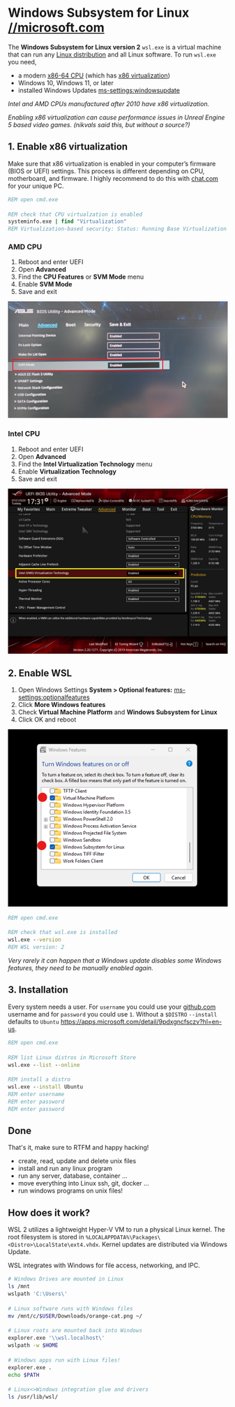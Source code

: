 # Windows Subsystem for Linux [//microsoft.com](https://learn.microsoft.com/windows/wsl/)

The **Windows Subsystem for Linux version 2** `wsl.exe` is a virtual machine that can run any [Linux distribution](https://en.wikipedia.org/wiki/List_of_Linux_distributions) and all Linux software. To run `wsl.exe` you need,

- a modern [x86-64 CPU](https://en.wikipedia.org/wiki/X86-64) (which has [x86 virtualization](https://en.wikipedia.org/wiki/X86_virtualization))
- Windows 10, Windows 11, or later
- installed Windows Updates [ms-settings:windowsupdate](ms-settings:windowsupdate)

_Intel and AMD CPUs manufactured after 2010 have x86 virtualization._

_Enabling x86 virtualization can cause performance issues in Unreal Engine 5 based video games. (nikvals said this, but without a source?)_

## 1. Enable x86 virtualization

Make sure that x86 virtualization is enabled in your computer’s firmware (BIOS or UEFI) settings. This process is different depending on CPU, motherboard, and firmware. I highly recommend to do this with [chat.com](https://chat.com/) for your unique PC.

```bat
REM open cmd.exe

REM check that CPU virtualzation is enabled
systeminfo.exe | find "Virtualization"
REM Virtualization-based security: Status: Running Base Virtualization Support
```

### AMD CPU

1. Reboot and enter UEFI
2. Open **Advanced**
3. Find the **CPU Features** or **SVM Mode** menu
4. Enable **SVM Mode**
5. Save and exit

![Enable Virtualzation for AMD on Asus](./v12n-amd-asus-uefi.png)

### Intel CPU

1. Reboot and enter UEFI
2. Open **Advanced**
3. Find the **Intel Virtualization Technology** menu
4. Enable **Virtualization Technology**
5. Save and exit

![Enable Virtualzation for Intel on Asus](./v12n-intel-asus-uefi.png)

## 2. Enable WSL

1. Open Windows Settings **System > Optional features:** [ms-settings:optionalfeatures](ms-settings:optionalfeatures)
3. Click **More Windows features**
2. Check **Virtual Machine Platform** and **Windows Subsystem for Linux**
3. Click OK and reboot

![Enable Windows Optional features](./optional-features.png)

```bat
REM open cmd.exe

REM check that wsl.exe is installed
wsl.exe --version
REM WSL version: 2
```

_Very rarely it can happen that a Windows update disables some Windows features, they need to be manually enabled again._

## 3. Installation

Every system needs a user. For `username` you could use your [github.com](https://github.com) username and for `password` you could use `1`. Without a `$DISTRO` `--install` defaults to `Ubuntu` https://apps.microsoft.com/detail/9pdxgncfsczv?hl=en-us.

```bat
REM open cmd.exe

REM list Linux distros in Microsoft Store
wsl.exe --list --online

REM install a distro
wsl.exe --install Ubuntu
REM enter username
REM enter password
REM enter password
```

## Done

That's it, make sure to RTFM and happy hacking!

- create, read, update and delete unix files
- install and run any linux program
- run any server, database, container ...
- move everything into Linux ssh, git, docker ...
- run windows programs on unix files!

## How does it work?

WSL 2 utilizes a lightweight Hyper-V VM to run a physical Linux kernel. The root filesystem is stored in `%LOCALAPPDATA%\Packages\<Distro>\LocalState\ext4.vhdx`. Kernel updates are distributed via Windows Update.

WSL integrates with Windows for file access, networking, and IPC.

```bash
# Windows Drives are mounted in Linux
ls /mnt
wslpath 'C:\Users\'

# Linux software runs with Windows files
mv /mnt/c/$USER/Downloads/orange-cat.png ~/

# Linux roots are mounted back into Windows
explorer.exe '\\wsl.localhost\'
wslpath -w $HOME

# Windows apps run with Linux files!
explorer.exe .
echo $PATH

# Linux<>Windows integration glue and drivers
ls /usr/lib/wsl/
```
